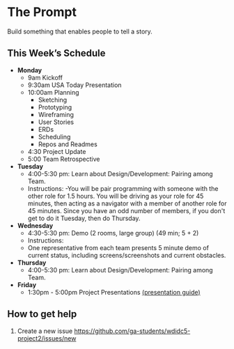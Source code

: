 # The Prompt

Build something that enables people to tell a story.

## This Week’s Schedule

- **Monday**
  - 9am Kickoff
  - 9:30am USA Today Presentation
  - 10:00am Planning
    - Sketching
    - Prototyping
    - Wireframing
    - User Stories
    - ERDs
    - Scheduling
    - Repos and Readmes
  - 4:30 Project Update
  - 5:00 Team Retrospective
- **Tuesday**
  - 4:00-5:30 pm: Learn about Design/Development: Pairing among Team.
  - Instructions:
    -You will be pair programming with someone with the other role for 1.5 hours.  You will be driving as your role for 45 minutes, then acting as a navigator with a member of another role for 45 minutes.  Since you have an odd number of members, if you don't get to do it Tuesday, then do Thursday. 
- **Wednesday**
  - 4:30-5:30 pm: Demo (2 rooms, large group) (49 min; 5 + 2)
  - Instructions:
  - One representative from each team presents 5 minute demo of current status, including screens/screenshots and current obstacles.
- **Thursday**
  - 4:00-5:30 pm: Learn about Design/Development: Pairing among Team.
- **Friday**
  - 1:30pm - 5:00pm Project Presentations [(presentation guide)](presentation_guide.md)


## How to get help

1. Create a new issue <https://github.com/ga-students/wdidc5-project2/issues/new>
